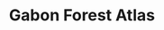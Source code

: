 ---
title: 'Gabon Forest Atlas'
slug: 'gabon-forest-atlas'
published: true
categories: [gallery]
content: 'View an interactive map with land-use data for Gabon.'
href: 'http://gab.forest-atlas.org'
href_target: '_blank'
href_text: 'Launch App'
href_class: 'btn green medium mobile-friendly'
source: 'World Resources Institute and Ministry of the Forest, Environment, and Protection of Natural Resources of Gabon'
filters: 'africa, data, global-forest-watch, maps, mining, map-builder'
---